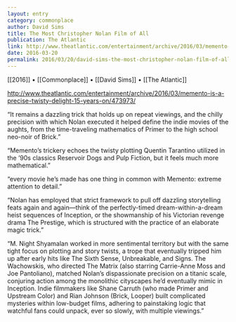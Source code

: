```yaml
---
layout: entry
category: commonplace
author: David Sims
title: The Most Christopher Nolan Film of All
publication: The Atlantic
link: http://www.theatlantic.com/entertainment/archive/2016/03/memento-is-a-precise-twisty-delight-15-years-on/473973/
date: 2016-03-20
permalink: 2016/03/20/david-sims-the-most-christopher-nolan-film-of-all
---
```


[[2016]] • [[Commonplace]] • [[David Sims]] • [[The Atlantic]]

http://www.theatlantic.com/entertainment/archive/2016/03/memento-is-a-precise-twisty-delight-15-years-on/473973/

“It remains a dazzling trick that holds up on repeat viewings, and the chilly precision with which Nolan executed it helped define the indie movies of the aughts, from the time-traveling mathematics of Primer to the high school neo-noir of Brick.”

“Memento’s trickery echoes the twisty plotting Quentin Tarantino utilized in the ’90s classics Reservoir Dogs and Pulp Fiction, but it feels much more mathematical.”

“every movie he’s made has one thing in common with Memento: extreme attention to detail.”

“Nolan has employed that strict framework to pull off dazzling storytelling feats again and again—think of the perfectly-timed dream-within-a-dream heist sequences of Inception, or the showmanship of his Victorian revenge drama The Prestige, which is structured with the practice of an elaborate magic trick.”

“M. Night Shyamalan worked in more sentimental territory but with the same tight focus on plotting and story twists, a trope that eventually tripped him up after early hits like The Sixth Sense, Unbreakable, and Signs. The Wachowskis, who directed The Matrix (also starring Carrie-Anne Moss and Joe Pantoliano), matched Nolan’s dispassionate precision on a titanic scale, conjuring action among the monolithic cityscapes he’d eventually mimic in Inception. Indie filmmakers like Shane Carruth (who made Primer and Upstream Color) and Rian Johnson (Brick, Looper) built complicated mysteries within low-budget films, adhering to painstaking logic that watchful fans could unpack, ever so slowly, with multiple viewings.”
